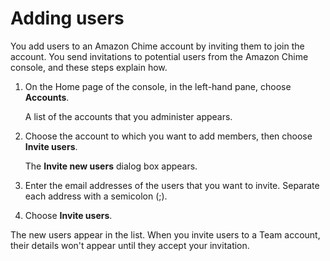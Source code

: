 # Adding users<a name="adding-users"></a>

You add users to an Amazon Chime account by inviting them to join the account\. You send invitations to potential users from the Amazon Chime console, and these steps explain how\.

1. On the Home page of the console, in the left\-hand pane, choose **Accounts**\.

   A list of the accounts that you administer appears\.

1. Choose the account to which you want to add members, then choose **Invite users**\.

   The **Invite new users** dialog box appears\.

1. Enter the email addresses of the users that you want to invite\. Separate each address with a semicolon \(;\)\.

1. Choose **Invite users**\.

The new users appear in the list\. When you invite users to a Team account, their details won't appear until they accept your invitation\.